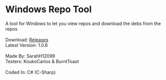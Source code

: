 # Windows Repo Tool
A tool for Windows to let you view repos and download the debs from the repos<br><br>
Download: [Releases](https://github.com/SarahH12099/Windows-Repo-Tool/releases)<br>
Latest Version: 1.0.6<br><br>
Made By: SarahH12099<br>
Testers: KoukoCarlos & BurntToast<br><br>
Coded In: C# (C-Sharp)